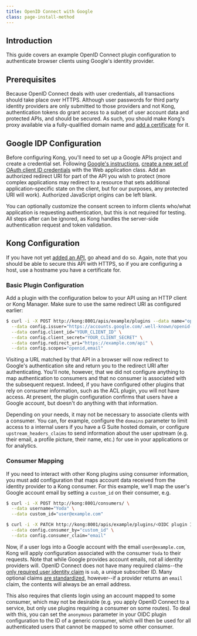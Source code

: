 ```yaml
---
title: OpenID Connect with Google
class: page-install-method
---
```


## Introduction

This guide covers an example OpenID Connect plugin configuration to authenticate browser clients using Google's identity provider.

## Prerequisites

Because OpenID Connect deals with user credentials, all transactions should take place over HTTPS. Although user passwords for third party identity providers are only submitted to those providers and not Kong, authentication tokens do grant access to a subset of user account data and protected APIs, and should be secured. As such, you should make Kong's proxy available via a fully-qualified domain name and [add a certificate][add-certificate] for it.

## Google IDP Configuration

Before configuring Kong, you'll need to set up a Google APIs project and create a credential set. Following [Google's instructions][google-oidc], [create a new set of OAuth client ID credentials][google-create-credentials] with the Web application class. Add an authorized redirect URI for part of the API you wish to protect (more complex applications may redirect to a resource that sets additional
application-specific state on the client, but for our purposes, any protected URI will work). Authorized JavaScript origins can be left blank.

You can optionally customize the consent screen to inform clients who/what application is requesting authentication, but this is not required for testing. All steps after can be ignored, as Kong handles the server-side authentication request and token validation.

## Kong Configuration

If you have not yet [added an API][add-api], go ahead and do so. Again, note that you should be able to secure this API with HTTPS, so if you are configuring a host, use a hostname you have a certificate for.

### Basic Plugin Configuration

Add a plugin with the configuration below to your API using an HTTP client or Kong Manager. Make sure to use the same redirect URI as configured earlier:

```bash
$ curl -i -X POST http://kong:8001/apis/example/plugins --data name="openid-connect" \
  --data config.issuer="https://accounts.google.com/.well-known/openid-configuration" \
  --data config.client_id="YOUR_CLIENT_ID" \
  --data config.client_secret="YOUR_CLIENT_SECRET" \
  --data config.redirect_uri="https://example.com/api" \
  --data config.scopes="openid,email"
```

Visiting a URL matched by that API in a browser will now redirect to Google's authentication site and return you to the redirect URI after authenticating. You'll note, however, that we did not configure anything to map authentication to consumers and that no consumer is associated with the subsequent request. Indeed, if you have configured other plugins that rely on consumer information, such as the ACL plugin, you will not have access. At present, the plugin configuration confirms that
users have a Google account, but doesn't do anything with that information.

Depending on your needs, it may not be necessary to associate clients with a consumer. You can, for example, configure the `domains` parameter to limit access to a internal users if you have a G Suite hosted domain, or configure `upstream_headers_claims` to send information about the user upstream (e.g. their email, a profile picture, their name, etc.) for use in your applications or for analytics.

### Consumer Mapping

If you need to interact with other Kong plugins using consumer information, you must add configuration that maps account data received from the identity provider to a Kong consumer. For this example, we'll map the user's Google account email by setting a `custom_id` on their consumer, e.g.

```bash
$ curl -i -X POST http://kong:8001/consumers/ \
  --data username="Yoda" \
  --data custom_id="user@example.com"

$ curl -i -X PATCH http://kong:8001/apis/example/plugins/<OIDC plugin ID> \
  --data config.consumer_by="custom_id" \
  --data config.consumer_claim="email"
```

Now, if a user logs into a Google account with the email `user@example.com`, Kong will apply configuration associated with the consumer `Yoda` to their requests. Note that while Google provides account emails, not all identity providers will. OpenID Connect does not have many required claims--the [only required user identity claim][oidc-id-token] is `sub`, a unique subscriber ID. Many optional claims [are
standardized][oidc-standard-claims], however--if a provider returns an `email` claim, the contents will always be an email address.

This also requires that clients login using an account mapped to some consumer, which may not be desirable (e.g. you apply OpenID Connect to a service, but only use plugins requiring a consumer on some routes). To deal with this, you can set the `anonymous` parameter in your OIDC plugin configuration to the ID of a generic consumer, which will then be used for all authenticated users that cannot be mapped to some other consumer.


[add-certificate]: /enterprise/{{page.kong_version}}/admin-api/#add-certificate
[google-oidc]: https://developers.google.com/identity/protocols/OpenIDConnect
[google-create-credentials]: https://console.developers.google.com/apis/credentials
[add-api]: /enterprise/{{page.kong_version}}/getting-started/adding-your-api/
[oidc-id-token]: http://openid.net/specs/openid-connect-core-1_0.html#IDToken
[oidc-standard-claims]: http://openid.net/specs/openid-connect-core-1_0.html#StandardClaims
